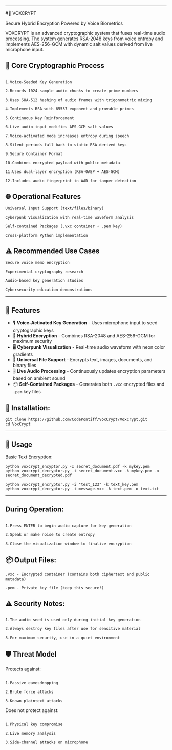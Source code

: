 
---

#🎤 VOXCRYPT

Secure Hybrid Encryption Powered by Voice Biometrics

VOXCRYPT is an advanced cryptographic system that fuses real-time audio processing. The system generates RSA-2048 keys from voice entropy and implements AES-256-GCM with dynamic salt values derived from live microphone input.

## 🔐 Core Cryptographic Process
```

1.Voice-Seeded Key Generation

2.Records 1024-sample audio chunks to create prime numbers

3.Uses SHA-512 hashing of audio frames with trigonometric mixing

4.Implements RSA with 65537 exponent and provable primes

5.Continuous Key Reinforcement

6.Live audio input modifies AES-GCM salt values

7.Voice-activated mode increases entropy during speech

8.Silent periods fall back to static RSA-derived keys

9.Secure Container Format

10.Combines encrypted payload with public metadata

11.Uses dual-layer encryption (RSA-OAEP + AES-GCM)

12.Includes audio fingerprint in AAD for tamper detection
```

## 🌐 Operational Features

    Universal Input Support (text/files/binary)

    Cyberpunk Visualization with real-time waveform analysis

    Self-contained Packages (.vxc container + .pem key)

    Cross-platform Python implementation

## ⚠️ Recommended Use Cases

    Secure voice memo encryption

    Experimental cryptography research

    Audio-based key generation studies

    Cybersecurity education demonstrations

---

## 🌟 Features

- 🎙️ **Voice-Activated Key Generation** - Uses microphone input to seed cryptographic keys
- 🔐 **Hybrid Encryption** - Combines RSA-2048 and AES-256-GCM for maximum security
- 🖥 **Cyberpunk Visualization** - Real-time audio waveform with neon color gradients
- 📁 **Universal File Support** - Encrypts text, images, documents, and binary files
- 🎚️ **Live Audio Processing** - Continuously updates encryption parameters based on ambient sound
- 📦 **Self-Contained Packages** - Generates both `.vxc` encrypted files and `.pem` key files

## 🚀 Installation:
```
git clone https://github.com/CodePontiff/VoxCrypt/VoxCrypt.git
cd VoxCrypt
```
---
## 🎯 Usage
Basic Text Encryption:
```
python voxcrypt_encyptor.py -I secret_document.pdf -k mykey.pem
python voxcrypt_decryptor.py -i secret_document.vxc -k mykey.pem -o secret_document_decrypted.pdf

python voxcrypt_encryptor.py -i "test_123" -k text_key.pem
python voxcrypt_decryptor.py -i message.vxc -k text.pem -o text.txt
```
---

## During Operation:
```

1.Press ENTER to begin audio capture for key generation

2.Speak or make noise to create entropy

3.Close the visualization window to finalize encryption
```

## 📦 Output Files:
```
.vxc - Encrypted container (contains both ciphertext and public metadata)

.pem - Private key file (keep this secure!)
```

## ⚠️ Security Notes:
```

1.The audio seed is used only during initial key generation

2.Always destroy key files after use for sensitive material

3.For maximum security, use in a quiet environment
```

## 🛡️ Threat Model

Protects against:
```

1.Passive eavesdropping

2.Brute force attacks

3.Known plaintext attacks
```

Does not protect against:
```

1.Physical key compromise

2.Live memory analysis

3.Side-channel attacks on microphone
```
